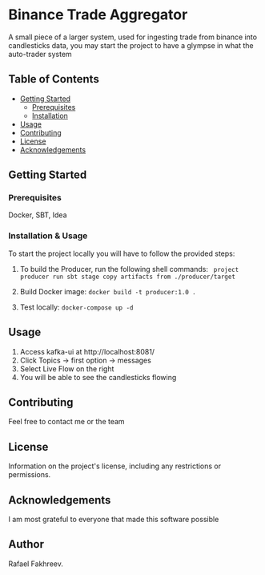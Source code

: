 # Binance Trade Aggregator

A small piece of a larger system, used for ingesting trade from binance into candlesticks data,
you may start the project to have a glympse in what the auto-trader system 

## Table of Contents

- [Getting Started](#getting-started)
    - [Prerequisites](#prerequisites)
    - [Installation](#installation)
- [Usage](#usage)
- [Contributing](#contributing)
- [License](#license)
- [Acknowledgements](#acknowledgements)

## Getting Started

### Prerequisites

Docker, SBT, Idea

### Installation & Usage

To start the project locally you will have to follow the provided steps:

1.  To build the Producer, run the following shell commands:
    ` project producer
    run sbt stage
    copy artifacts from ./producer/target`

2. Build Docker image:
   `docker build -t producer:1.0 .`

3. Test locally:
   `docker-compose up -d`

## Usage

1. Access kafka-ui at  http://localhost:8081/
2. Click Topics -> first option -> messages
3. Select Live Flow on the right
4. You will be able to see the candlesticks flowing

## Contributing

Feel free to contact me or the team

## License

Information on the project's license, including any restrictions or permissions.

## Acknowledgements

I am most grateful to everyone that made this software possible

## Author

Rafael Fakhreev.

#
### 

